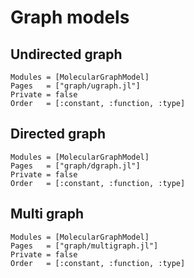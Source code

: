 
# Graph models


## Undirected graph

```@autodocs
Modules = [MolecularGraphModel]
Pages   = ["graph/ugraph.jl"]
Private = false
Order   = [:constant, :function, :type]
```


## Directed graph

```@autodocs
Modules = [MolecularGraphModel]
Pages   = ["graph/dgraph.jl"]
Private = false
Order   = [:constant, :function, :type]
```

## Multi graph

```@autodocs
Modules = [MolecularGraphModel]
Pages   = ["graph/multigraph.jl"]
Private = false
Order   = [:constant, :function, :type]
```
